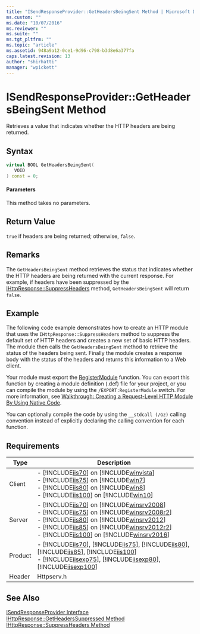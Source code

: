 ```yaml
---
title: "ISendResponseProvider::GetHeadersBeingSent Method | Microsoft Docs"
ms.custom: ""
ms.date: "10/07/2016"
ms.reviewer: ""
ms.suite: ""
ms.tgt_pltfrm: ""
ms.topic: "article"
ms.assetid: 948a9a12-0ce1-9d96-c798-b3d8e6a377fa
caps.latest.revision: 13
author: "shirhatti"
manager: "wpickett"
---
```

# ISendResponseProvider::GetHeadersBeingSent Method
Retrieves a value that indicates whether the HTTP headers are being returned.  
  
## Syntax  
  
```cpp  
virtual BOOL GetHeadersBeingSent(  
   VOID  
) const = 0;  
```  
  
#### Parameters  
 This method takes no parameters.  
  
## Return Value  
 `true` if headers are being returned; otherwise, `false`.  
  
## Remarks  
 The `GetHeadersBeingSent` method retrieves the status that indicates whether the HTTP headers are being returned with the current response. For example, if headers have been suppressed by the [IHttpResponse::SuppressHeaders](../../../webdevelopment-reference\native-code-api\webdev-native-api-reference/ihttpresponse-suppressheaders-method.md) method, `GetHeadersBeingSent` will return `false`.  
  
## Example  
 The following code example demonstrates how to create an HTTP module that uses the `IHttpResponse::SuppressHeaders` method to suppress the default set of HTTP headers and creates a new set of basic HTTP headers. The module then calls the `GetHeadersBeingSent` method to retrieve the status of the headers being sent. Finally the module creates a response body with the status of the headers and returns this information to a Web client.  
  
<!-- TODO: review snippet reference  [!CODE [ISendResponseProviderGetHeadersBeingSent#1](ISendResponseProviderGetHeadersBeingSent#1)]  -->  
  
 Your module must export the [RegisterModule](../../../webdevelopment-reference\native-code-api\webdev-native-api-reference/pfn-registermodule-function.md) function. You can export this function by creating a module definition (.def) file for your project, or you can compile the module by using the `/EXPORT:RegisterModule` switch. For more information, see [Walkthrough: Creating a Request-Level HTTP Module By Using Native Code](../../../webdevelopment-reference\native-code-development-overview\native-code-dev-overview/walkthrough-creating-a-request-level-http-module-by-using-native-code.md).  
  
 You can optionally compile the code by using the `__stdcall (/Gz)` calling convention instead of explicitly declaring the calling convention for each function.  
  
## Requirements  
  
|Type|Description|  
|----------|-----------------|  
|Client|-   [!INCLUDE[iis70](../../../wmi-provider/includes/iis70-md.md)] on [!INCLUDE[winvista](../../../wmi-provider/includes/winvista-md.md)]<br />-   [!INCLUDE[iis75](../../../wmi-provider/includes/iis75-md.md)] on [!INCLUDE[win7](../../../wmi-provider/includes/win7-md.md)]<br />-   [!INCLUDE[iis80](../../../wmi-provider/includes/iis80-md.md)] on [!INCLUDE[win8](../../../wmi-provider/includes/win8-md.md)]<br />-   [!INCLUDE[iis100](../../../wmi-provider/includes/iis100-md.md)] on [!INCLUDE[win10](../../../wmi-provider/includes/win10-md.md)]|  
|Server|-   [!INCLUDE[iis70](../../../wmi-provider/includes/iis70-md.md)] on [!INCLUDE[winsrv2008](../../../wmi-provider/includes/winsrv2008-md.md)]<br />-   [!INCLUDE[iis75](../../../wmi-provider/includes/iis75-md.md)] on [!INCLUDE[winsrv2008r2](../../../wmi-provider/includes/winsrv2008r2-md.md)]<br />-   [!INCLUDE[iis80](../../../wmi-provider/includes/iis80-md.md)] on [!INCLUDE[winsrv2012](../../../wmi-provider/includes/winsrv2012-md.md)]<br />-   [!INCLUDE[iis85](../../../wmi-provider/includes/iis85-md.md)] on [!INCLUDE[winsrv2012r2](../../../wmi-provider/includes/winsrv2012r2-md.md)]<br />-   [!INCLUDE[iis100](../../../wmi-provider/includes/iis100-md.md)] on [!INCLUDE[winsrv2016](../../../wmi-provider/includes/winsrv2016-md.md)]|  
|Product|-   [!INCLUDE[iis70](../../../wmi-provider/includes/iis70-md.md)], [!INCLUDE[iis75](../../../wmi-provider/includes/iis75-md.md)], [!INCLUDE[iis80](../../../wmi-provider/includes/iis80-md.md)], [!INCLUDE[iis85](../../../wmi-provider/includes/iis85-md.md)], [!INCLUDE[iis100](../../../wmi-provider/includes/iis100-md.md)]<br />-   [!INCLUDE[iisexp75](../../../webdevelopment-reference\native-code-api\webdev-native-api-reference/includes/iisexp75-md.md)], [!INCLUDE[iisexp80](../../../webdevelopment-reference\native-code-api\webdev-native-api-reference/includes/iisexp80-md.md)], [!INCLUDE[iisexp100](../../../webdevelopment-reference\native-code-api\webdev-native-api-reference/includes/iisexp100-md.md)]|  
|Header|Httpserv.h|  
  
## See Also  
 [ISendResponseProvider Interface](../../../webdevelopment-reference\native-code-api\webdev-native-api-reference/isendresponseprovider-interface.md)   
 [IHttpResponse::GetHeadersSuppressed Method](../../../webdevelopment-reference\native-code-api\webdev-native-api-reference/ihttpresponse-getheaderssuppressed-method.md)   
 [IHttpResponse::SuppressHeaders Method](../../../webdevelopment-reference\native-code-api\webdev-native-api-reference/ihttpresponse-suppressheaders-method.md)